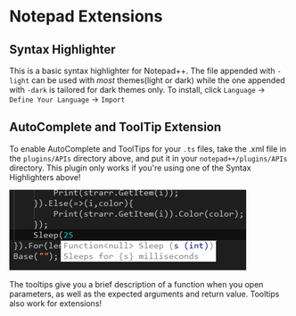 # Notepad Extensions

## Syntax Highlighter
This is a basic syntax highlighter for Notepad++. The file appended with `-light` can be used with *most* themes(light or dark) while the one appended with `-dark` is tailored for dark themes only. To install, click `Language` -> `Define Your Language` -> `Import`

## AutoComplete and ToolTip Extension
To enable AutoComplete and ToolTips for your `.ts` files, take the .xml file in the `plugins/APIs` directory above, and put it in your `notepad++/plugins/APIs` directory. This plugin only works if you're using one of the Syntax Highlighters above!

![Tooltip example](../Images/npp_tooltip.png)

The tooltips give you a brief description of a function when you open parameters, as well as the expected arguments and return value. Tooltips also work for extensions!
